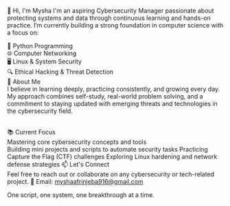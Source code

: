 
👋 Hi, I'm Mysha
I'm an aspiring Cybersecurity Manager passionate about protecting systems and data through continuous learning and hands-on practice. I’m currently building a strong foundation in computer science with a focus on:

🐍 Python Programming<br>
🌐 Computer Networking<br>
🖥️ Linux & System Security<br>
🔍 Ethical Hacking & Threat Detection<br>
<h>🧠 About Me<h><br>
I believe in learning deeply, practicing consistently, and growing every day. My approach combines self-study, real-world problem solving, and a commitment to staying updated with emerging threats and technologies in the cybersecurity field.<br>

<br>📚 Current Focus<br>
Mastering core cybersecurity concepts and tools<br>
Building mini projects and scripts to automate security tasks
Practicing Capture the Flag (CTF) challenges
Exploring Linux hardening and network defense strategies
📫 Let's Connect<br>
Feel free to reach out or collaborate on any cybersecurity or tech-related project.
📧 Email: myshaafrinjeba916@gmail.com

One script, one system, one breakthrough at a time.
